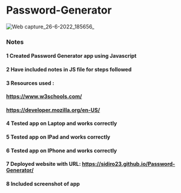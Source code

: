 # Password-Generator
![Web capture_26-6-2022_185656_](https://user-images.githubusercontent.com/106550353/175839082-cd4a8995-6594-482f-a718-ebb5ccb073a1.jpeg)

### Notes
#### 1 Created Password Generator app using Javascript
#### 2 Have included notes in JS file for steps followed
#### 3 Resources used :
#### https://www.w3schools.com/
#### https://developer.mozilla.org/en-US/
#### 4 Tested app on Laptop and works correctly
#### 5 Tested app on IPad and works correctly
#### 6 Tested app on IPhone and works correctly
#### 7 Deployed website with URL: https://sidiro23.github.io/Password-Generator/
#### 8 Included screenshot of app
